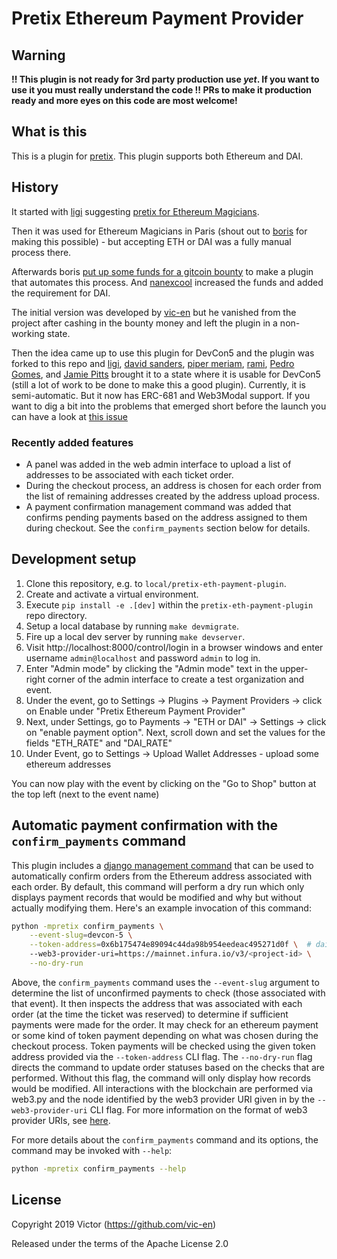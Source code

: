 # Pretix Ethereum Payment Provider

## **Warning**

**!! This plugin is not ready for 3rd party production use *yet*.  If you want
to use it you must really understand the code !!  PRs to make it production
ready and more eyes on this code are most welcome!**

## What is this

This is a plugin for [pretix](https://github.com/pretix/pretix). This plugin
supports both Ethereum and DAI.

## History

It started with [ligi](https://ligi) suggesting [pretix for Ethereum
Magicians](https://ethereum-magicians.org/t/charging-for-tickets-participant-numbers-event-ticketing-for-council-of-paris-2019/2321/2).

Then it was used for Ethereum Magicians in Paris (shout out to
[boris](https://github.com/bmann) for making this possible) - but accepting ETH
or DAI was a fully manual process there.

Afterwards boris [put up some funds for a gitcoin
bounty](https://github.com/spadebuilders/community/issues/30) to make a plugin
that automates this process. And [nanexcool](https://github.com/nanexcool)
increased the funds and added the requirement for DAI.

The initial version was developed by [vic-en](https://github.com/vic-en) but he
vanished from the project after cashing in the bounty money and left the plugin
in a non-working state.

Then the idea came up to use this plugin for DevCon5 and the plugin was forked
to this repo and [ligi](https://ligi.de), [david
sanders](https://github.com/davesque), [piper
meriam](https://github.com/pipermerriam), [rami](https://github.com/raphaelm),
[Pedro Gomes](https://github.com/pedrouid), and [Jamie
Pitts](https://github.com/jpitts) brought it to a state where it is usable for
DevCon5 (still a lot of work to be done to make this a good plugin). Currently,
it is semi-automatic. But it now has ERC-681 and Web3Modal
support. If you want to dig a bit into the problems that emerged short before
the launch you can have a look at [this
issue](https://github.com/esPass/pretix-eth-payment-plugin/pull/49)

### Recently added features

* A panel was added in the web admin interface to upload a list of addresses to
  be associated with each ticket order.
* During the checkout process, an address is chosen for each order from the
  list of remaining addresses created by the address upload process.
* A payment confirmation management command was added that confirms pending
  payments based on the address assigned to them during checkout.  See the
  `confirm_payments` section below for details.

## Development setup

1. Clone this repository, e.g. to `local/pretix-eth-payment-plugin`.
1. Create and activate a virtual environment.
1. Execute `pip install -e .[dev]` within the `pretix-eth-payment-plugin` repo
   directory.
1. Setup a local database by running `make devmigrate`.
1. Fire up a local dev server by running `make devserver`.
1. Visit http://localhost:8000/control/login in a browser windows and enter
   username `admin@localhost` and password `admin` to log in.
1. Enter "Admin mode" by clicking the "Admin mode" text in the upper-right
   corner of the admin interface to create a test organization and event.
1. Under the event, go to Settings -> Plugins -> Payment Providers -> click on Enable under "Pretix Ethereum Payment Provider" 
1. Next, under Settings, go to Payments -> "ETH or DAI" -> Settings -> click on "enable payment option". Next, scroll down and set the values for the fields "ETH_RATE" and "DAI_RATE"
1. Under Event, go to Settings -> Upload Wallet Addresses - upload some ethereum addresses 

You can now play with the event by clicking on the "Go to Shop" button at the top left (next to the event name)

## Automatic payment confirmation with the `confirm_payments` command

This plugin includes a [django management
command](https://docs.djangoproject.com/en/2.2/howto/custom-management-commands/#module-django.core.management)
that can be used to automatically confirm orders from the Ethereum address
associated with each order.  By default, this command will perform a dry run
which only displays payment records that would be modified and why but without
actually modifying them.  Here's an example invocation of this command:
```bash
python -mpretix confirm_payments \
    --event-slug=devcon-5 \
    --token-address=0x6b175474e89094c44da98b954eedeac495271d0f \  # dai address
    --web3-provider-uri=https://mainnet.infura.io/v3/<project-id> \
    --no-dry-run
```
Above, the `confirm_payments` command uses the `--event-slug` argument to
determine the list of unconfirmed payments to check (those associated with that
event).  It then inspects the address that was associated with each order (at
the time the ticket was reserved) to determine if sufficient payments were made
for the order.  It may check for an ethereum payment or some kind of token
payment depending on what was chosen during the checkout process.  Token
payments will be checked using the given token address provided via the
`--token-address` CLI flag.  The `--no-dry-run` flag directs the command to
update order statuses based on the checks that are performed.  Without this
flag, the command will only display how records would be modified.  All
interactions with the blockchain are performed via web3.py and the node
identified by the web3 provider URI given in by the `--web3-provider-uri` CLI
flag.  For more information on the format of web3 provider URIs, see
[here](https://web3py.readthedocs.io/en/stable/providers.html#provider-via-environment-variable).

For more details about the `confirm_payments` command and its options, the
command may be invoked with `--help`:
```bash
python -mpretix confirm_payments --help
```

## License

Copyright 2019 Victor (https://github.com/vic-en)

Released under the terms of the Apache License 2.0
